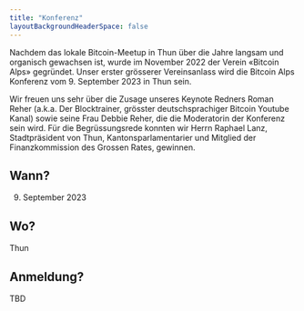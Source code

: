 ```yaml
---
title: "Konferenz"
layoutBackgroundHeaderSpace: false
---
```


Nachdem das lokale Bitcoin-Meetup in Thun über die Jahre langsam und organisch gewachsen ist, wurde im November 2022 der Verein «Bitcoin Alps» gegründet. Unser erster grösserer Vereinsanlass wird die Bitcoin Alps Konferenz vom 9. September 2023 in Thun sein.

Wir freuen uns sehr über die Zusage unseres Keynote Redners Roman Reher (a.k.a. Der Blocktrainer, grösster deutschsprachiger Bitcoin Youtube Kanal) sowie seine Frau Debbie Reher, die die Moderatorin der Konferenz sein wird. Für die Begrüssungsrede konnten wir Herrn Raphael Lanz, Stadtpräsident von Thun, Kantonsparlamentarier und Mitglied der Finanzkommission des Grossen Rates, gewinnen.

## Wann?

9. September 2023

## Wo?

Thun

## Anmeldung?

TBD
